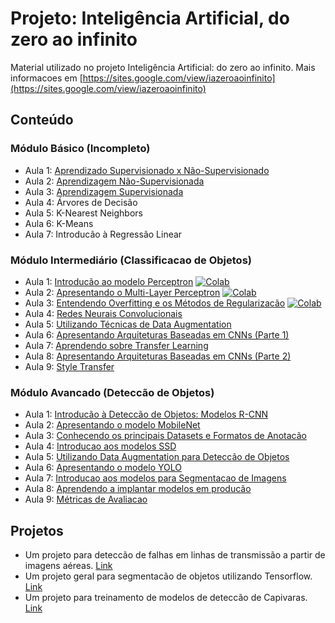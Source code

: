 # Projeto: Inteligência Artificial, do zero ao infinito
Material utilizado no projeto Inteligência Artificial: do zero ao infinito. Mais informacoes em [https://sites.google.com/view/iazeroaoinfinito](https://sites.google.com/view/iazeroaoinfinito)

## Conteúdo

### Módulo Básico (Incompleto)
- Aula 1: [Aprendizado Supervisionado x Não-Supervisionado](https://github.com/freds0/inteligencia_artificial_do_zero_ao_infinito/blob/main/1-modulo_basico/Aula01/02_Un-Supervised-Learning.pdf)
- Aula 2: [Aprendizagem Não-Supervisionada](https://github.com/freds0/inteligencia_artificial_do_zero_ao_infinito/blob/main/1-modulo_basico/Aula02/03_Unsupervised-Learning.pdf)
- Aula 3: [Aprendizagem Supervisionada](https://github.com/freds0/inteligencia_artificial_do_zero_ao_infinito/blob/main/1-modulo_basico/Aula03/04_Supervised-Learning.pdf)
- Aula 4: Árvores de Decisão
- Aula 5: K-Nearest Neighbors
- Aula 6: K-Means
- Aula 7: Introducão à Regressão Linear

### Módulo Intermediário (Classificacao de Objetos)

- Aula 1: [Introducão ao modelo Perceptron](https://github.com/freds0/inteligencia_artificial_do_zero_ao_infinito/blob/main/2-modulo_intermediario/Aula01/Apresentacao.pdf) [![Colab](https://colab.research.google.com/assets/colab-badge.svg)](2-modulo_intermediario/Aula01/notebooks/02-Perceptron-From-Scratch/perceptron_from_scratch.ipynb)
- Aula 2: [Apresentando o Multi-Layer Perceptron](https://github.com/freds0/inteligencia_artificial_do_zero_ao_infinito/blob/main/2-modulo_intermediario/Aula02/Apresentacao.pdf) [![Colab](https://colab.research.google.com/assets/colab-badge.svg)](2-modulo_intermediario/Aula02/notebooks/02-mlp/1_mlp_solucao.ipynb)
- Aula 3: [Entendendo Overfitting e os Métodos de Regularizacão](https://github.com/freds0/inteligencia_artificial_do_zero_ao_infinito/blob/main/2-modulo_intermediario/Aula03/Apresentacao.pdf) [![Colab](https://colab.research.google.com/assets/colab-badge.svg)](2-modulo_intermediario/Aula03/notebooks/understanding_regularization_overfitting.ipynb)
- Aula 4: [Redes Neurais Convolucionais](https://github.com/freds0/inteligencia_artificial_do_zero_ao_infinito/blob/main/2-modulo_intermediario/Aula04/Apresentacao.pdf)
- Aula 5: [Utilizando Técnicas de Data Augmentation](https://github.com/freds0/inteligencia_artificial_do_zero_ao_infinito/blob/main/2-modulo_intermediario/Aula05/Apresentacao.pdf)
- Aula 6: [Apresentando Arquiteturas Baseadas em CNNs (Parte 1)](https://github.com/freds0/inteligencia_artificial_do_zero_ao_infinito/blob/main/2-modulo_intermediario/Aula06/Apresentacao.pdf)
- Aula 7: [Aprendendo sobre Transfer Learning](https://github.com/freds0/inteligencia_artificial_do_zero_ao_infinito/blob/main/2-modulo_intermediario/Aula07/Apresentacao.pdf)
- Aula 8: [Apresentando Arquiteturas Baseadas em CNNs (Parte 2)](https://github.com/freds0/inteligencia_artificial_do_zero_ao_infinito/blob/main/2-modulo_intermediario/Aula08/Apresentacao.pdf)
- Aula 9: [Style Transfer](https://github.com/freds0/inteligencia_artificial_do_zero_ao_infinito/blob/main/2-modulo_intermediario/Aula09/Apresentacao.pdf)

### Módulo Avancado (Deteccão de Objetos)

- Aula 1: [Introducão à Deteccão de Objetos: Modelos R-CNN](https://github.com/freds0/inteligencia_artificial_do_zero_ao_infinito/blob/main/3-modulo_avancado/Aula01/Apresentacao.pdf)
- Aula 2: [Apresentando o modelo MobileNet](https://github.com/freds0/inteligencia_artificial_do_zero_ao_infinito/blob/main/3-modulo_avancado/Aula02/Apresentacao.pdf)
- Aula 3: [Conhecendo os principais Datasets e Formatos de Anotacão](https://github.com/freds0/inteligencia_artificial_do_zero_ao_infinito/blob/main/3-modulo_avancado/Aula03/Apresentacao.pdf)
- Aula 4: [Introducao aos modelos SSD](https://github.com/freds0/inteligencia_artificial_do_zero_ao_infinito/blob/main/3-modulo_avancado/Aula04/Apresentacao.pdf)
- Aula 5: [Utilizando Data Augmentation para Deteccão de Objetos](https://github.com/freds0/inteligencia_artificial_do_zero_ao_infinito/blob/main/3-modulo_avancado/Aula05/Apresentacao.pdf)
- Aula 6: [Apresentando o modelo YOLO](https://github.com/freds0/inteligencia_artificial_do_zero_ao_infinito/blob/main/3-modulo_avancado/Aula06/Apresentacao.pdf)
- Aula 7: [Introducao aos modelos para Segmentacao de Imagens](https://github.com/freds0/inteligencia_artificial_do_zero_ao_infinito/blob/main/3-modulo_avancado/Aula07/Apresentacao.pdf)
- Aula 8: [Aprendendo a implantar modelos em producão](https://github.com/freds0/inteligencia_artificial_do_zero_ao_infinito/blob/main/3-modulo_avancado/Aula08/Apresentacao.pdf)
- Aula 9: [Métricas de Avaliacao](https://github.com/freds0/inteligencia_artificial_do_zero_ao_infinito/blob/main/3-modulo_avancado/Aula09/Apresentacao.pdf)

## Projetos
- Um projeto para deteccão de falhas em linhas de transmissão a partir de imagens aéreas. [Link](https://github.com/freds0/fault_detection_power_transmission_lines)
- Um projeto geral para segmentacão de objetos utilizando Tensorflow. [Link](https://github.com/freds0/capybara_image_segmentation)
- Um projeto para treinamento de modelos de deteccão de Capivaras.  [Link](https://github.com/freds0/capybara_object_detection)
